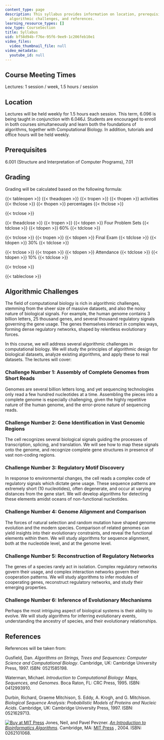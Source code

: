 ```yaml
---
content_type: page
description: This syllabus provides information on location, prerequisites, grading,
  algorithmic challenges, and references.
learning_resource_types: []
ocw_type: CourseSection
title: Syllabus
uid: bf58d94b-f76e-95f6-9ee9-1c206feb10e1
video_files:
  video_thumbnail_file: null
video_metadata:
  youtube_id: null
---
```


Course Meeting Times
--------------------

Lectures: 1 session / week, 1.5 hours / session

Location
--------

Lectures will be held weekly for 1.5 hours each session. This term, 6.096 is being taught in conjunction with 6.046J. Students are encouraged to enroll in both courses simultaneously and learn both the foundations of algorithms, together with Computational Biology. In addition, tutorials and office hours will be held weekly.

Prerequisites
-------------

6.001 (Structure and Interpretation of Computer Programs), 7.01

Grading
-------

Grading will be calculated based on the following formula:

{{< tableopen >}}
{{< theadopen >}}
{{< tropen >}}
{{< thopen >}}
activities
{{< thclose >}}
{{< thopen >}}
percentages
{{< thclose >}}

{{< trclose >}}

{{< theadclose >}}
{{< tropen >}}
{{< tdopen >}}
Four Problem Sets
{{< tdclose >}}
{{< tdopen >}}
60%
{{< tdclose >}}

{{< trclose >}}
{{< tropen >}}
{{< tdopen >}}
Final Exam
{{< tdclose >}}
{{< tdopen >}}
30%
{{< tdclose >}}

{{< trclose >}}
{{< tropen >}}
{{< tdopen >}}
Attendance
{{< tdclose >}}
{{< tdopen >}}
10%
{{< tdclose >}}

{{< trclose >}}

{{< tableclose >}}

Algorithmic Challenges
----------------------

The field of computational biology is rich in algorithmic challenges, stemming from the sheer size of massive datasets, and also the noisy nature of biological signals. For example, the human genome contains 3 billion letters, 25 thousand genes, and several thousand regulatory signals governing the gene usage. The genes themselves interact in complex ways, forming dense regulatory networks, shaped by relentless evolutionary forces.

In this course, we will address several algorithmic challenges in computational biology. We will study the principles of algorithmic design for biological datasets, analyze existing algorithms, and apply these to real datasets. The lectures will cover:

### Challenge Number 1: Assembly of Complete Genomes from Short Reads

Genomes are several billion letters long, and yet sequencing technologies only read a few hundred nucleotides at a time. Assembling the pieces into a complete genome is especially challenging, given the highly repetitive nature of the human genome, and the error-prone nature of sequencing reads.

### Challenge Number 2: Gene Identification in Vast Genomic Regions

The cell recognizes several biological signals guiding the processes of transcription, splicing, and translation. We will see how to map these signals onto the genome, and recognize complete gene structures in presence of vast non-coding regions.

### Challenge Number 3: Regulatory Motif Discovery

In response to environmental changes, the cell reads a complex code of regulatory signals which dictate gene usage. These sequence patterns are extremely short (10 nucleotides), often degenerate, and occur at varying distances from the gene start. We will develop algorithms for detecting these elements amidst oceans of non-functional nucleotides.

### Challenge Number 4: Genome Alignment and Comparison

The forces of natural selection and random mutation have shaped genome evolution and the modern species. Comparison of related genomes can yield insights into their evolutionary constraints, and reveal the functional elements within them. We will study algorithms for sequence alignment, both at the nucleotide level, and at the genome level.

### Challenge Number 5: Reconstruction of Regulatory Networks

The genes of a species rarely act in isolation. Complex regulatory networks govern their usage, and complex interaction networks govern their cooperation patterns. We will study algorithms to infer modules of cooperating genes, reconstruct regulatory networks, and study their emerging properties.

### Challenge Number 6: Inference of Evolutionary Mechanisms

Perhaps the most intriguing aspect of biological systems is their ability to evolve. We will study algorithms for inferring evolutionary events, understanding the ancestry of species, and their evolutionary relationships.

References
----------

References will be taken from:

Gusfield, Dan. _Algorithms on Strings, Trees and Sequences: Computer Science and Computational Biology_. Cambridge, UK: Cambridge University Press, 1997. ISBN: 0521585198.

Waterman, Michael. _Introduction to Computational Biology: Maps, Sequences, and Genomes_. Boca Raton, FL: CRC Press, 1995. ISBN: 0412993910.

Durbin, Richard, Graeme Mitchison, S. Eddy, A. Krogh, and G. Mitchison. _Biological Sequence Analysis: Probabilistic Models of Proteins and Nucleic Acids_. Cambridge, UK: Cambridge University Press, 1997. ISBN: 0521629713.

[![Buy at MIT Press](/images/mp_logo.gif)](https://mitpress.mit.edu/books/introduction-bioinformatics-algorithms) Jones, Neil, and Pavel Pevzner. [_An Introduction to Bioinformatics Algorithms_](https://mitpress.mit.edu/books/introduction-bioinformatics-algorithms). Cambridge, MA: [MIT Press](https://mitpress.mit.edu/books/introduction-bioinformatics-algorithms) , 2004. ISBN: 0262101068.